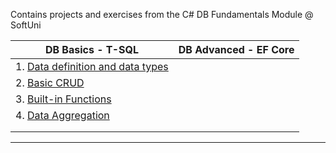 Contains projects and exercises from the C# DB Fundamentals Module @ SoftUni

| DB Basics - T-SQL         | DB Advanced - EF Core |
|----------------------         |:------------:|
|1. [Data definition and data types](https://github.com/jackofdiamond5/Software-University/tree/master/C%23%20DB%20Fundamentals/DB%20Basics%20-%20T-SQL/1.%20Data%20Definition%20and%20Data%20Types)  |                        
|2. [Basic CRUD](https://github.com/jackofdiamond5/Software-University/tree/master/C%23%20DB%20Fundamentals/DB%20Basics%20-%20T-SQL/2.%20Basic%20CRUD)  |                        |
|3. [Built-in Functions](https://github.com/jackofdiamond5/Software-University/tree/master/C%23%20DB%20Fundamentals/DB%20Basics%20-%20T-SQL/3.%20Built-in%20Functions)  |                        |
|4. [Data Aggregation](https://github.com/jackofdiamond5/Software-University/tree/master/C%23%20DB%20Fundamentals/DB%20Basics%20-%20T-SQL/4.%20Data%20Aggregation)  |                        |
|  |                        |
|  |                        |
------
